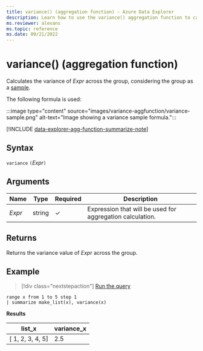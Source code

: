 ```yaml
---
title: variance() (aggregation function) - Azure Data Explorer
description: Learn how to use the variance() aggregation function to calculate the variance of an expression in Azure Data Explorer.
ms.reviewer: alexans
ms.topic: reference
ms.date: 09/21/2022
---
```

# variance() (aggregation function)

Calculates the variance of *Expr* across the group, considering the group as a [sample](https://en.wikipedia.org/wiki/Sample_%28statistics%29).

The following formula is used:

:::image type="content" source="images/variance-aggfunction/variance-sample.png" alt-text="Image showing a variance sample formula.":::

[!INCLUDE [data-explorer-agg-function-summarize-note](../../includes/data-explorer-agg-function-summarize-note.md)]

## Syntax

 `variance` `(`*Expr*`)`

## Arguments

| Name | Type | Required | Description |
|--|--|--|--|
|*Expr* | string | &check; | Expression that will be used for aggregation calculation.

## Returns

Returns the variance value of *Expr* across the group.

## Example

> [!div class="nextstepaction"]
> <a href="https://dataexplorer.azure.com/clusters/help/databases/Samples?query=H4sIAAAAAAAAAytKzEtPVahQSCvKz1UwVCjJVzBVKC5JLVAw5KpRKC7NzU0syqxKVchNzE6Nz8ksLtGo0NRRKAMKJuYlpwI5ADQ5+T5AAAAA" target="_blank">Run the query</a>

```kusto
range x from 1 to 5 step 1
| summarize make_list(x), variance(x) 
```

**Results**

|list_x|variance_x|
|---|---|
|[ 1, 2, 3, 4, 5]|2.5|
